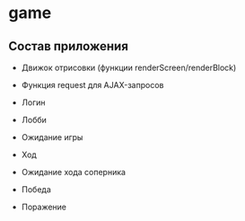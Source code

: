 # game

## Состав приложения

- Движок отрисовки (функции renderScreen/renderBlock)

- Функция request для AJAX-запросов

- Логин

- Лобби

- Ожидание игры

- Ход

- Ожидание хода соперника

- Победа

- Поражение
